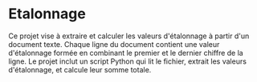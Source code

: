 # Etalonnage
Ce projet vise à extraire et calculer les valeurs d'étalonnage à partir d'un document texte. Chaque ligne du document contient une valeur d'étalonnage formée en combinant le premier et le dernier chiffre de la ligne. Le projet inclut un script Python qui lit le fichier, extrait les valeurs d'étalonnage, et calcule leur somme totale.
